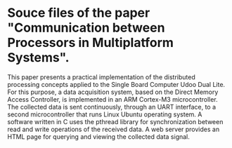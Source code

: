 # Souce files of the paper "Communication between Processors in Multiplatform Systems".

This paper presents a practical implementation of the distributed processing concepts applied to the Single Board Computer Udoo Dual Lite. For this purpose, a data acquisition system, based on the Direct Memory Access Controller, is implemented in an ARM Cortex-M3 microcontroller. The collected data is sent continuously, through an UART interface, to a second microcontroller that runs Linux Ubuntu operating system. A software written in C uses the pthread library for synchronization between read and write operations of the received data. A web server provides an HTML page for querying and viewing the collected data signal.
